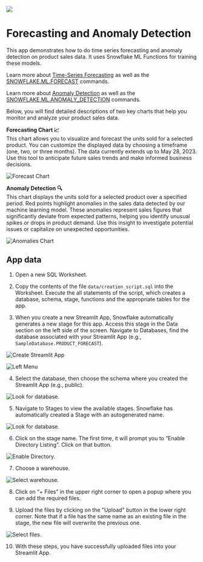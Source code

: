 ![](../shared_assets/sis-header.jpeg)

# Forecasting and Anomaly Detection
This app demonstrates how to do time series forecasting and anomaly detection on product sales data. It uses Snowflake ML Functions for training
these models. 

Learn more about [Time-Series Forecasting](https://docs.snowflake.com/en/user-guide/ml-functions/forecasting) as well as 
the [SNOWFLAKE.ML.FORECAST](https://docs.snowflake.com/en/sql-reference/classes/forecast) commands. 

Learn more about [Anomaly Detection](https://docs.snowflake.com/en/user-guide/ml-functions/anomaly-detection) as well as the 
[SNOWFLAKE.ML.ANOMALY_DETECTION](https://docs.snowflake.com/en/sql-reference/classes/anomaly_detection) commands.

Below, you will find detailed descriptions of two key charts that help you monitor and analyze your product sales data.

**Forecasting Chart 📈**\
This chart allows you to visualize and forecast the units sold for a selected product. You can customize the displayed data by choosing a timeframe (one, two, or three months). The data currently extends up to May 28, 2023. Use this tool to anticipate future sales trends and make informed business decisions.

![Forecast Chart](./assets/forecast.png)

**Anomaly Detection 🔍**\
This chart displays the units sold for a selected product over a specified period. Red points highlight anomalies in the sales data detected by our machine learning model. These anomalies represent sales figures that significantly deviate from expected patterns, helping you identify unusual spikes or drops in product demand. Use this insight to investigate potential issues or capitalize on unexpected opportunities.

![Anomalies Chart](./assets/anomalies.png)

## App data
1. Open a new SQL Worksheet.

2. Copy the contents of the file `data/creation_script.sql` into the Worksheet. Execute the all statements of the script, which creates a database, schema, stage, functions and the appropriate tables for the app.

3. When you create a new Streamlit App, Snowflake automatically generates a new stage for this app. Access this stage in the Data section on the left side of the screen. Navigate to Databases, find the database associated with your Streamlit App (e.g., `SampleDatabase.PRODUCT_FORECAST`).

![Create Streamlit App](../shared_assets/streamlit_app.png)

![Left Menu](../shared_assets/left_menu.png)

4. Select the database, then choose the schema where you created the Streamlit App (e.g., public).

![Look for database](../shared_assets/look_for_database.png).

5. Navigate to Stages to view the available stages. Snowflake has automatically created a Stage with an autogenerated name.

![Look for database](../shared_assets/look_for_database2.png).

6. Click on the stage name. The first time, it will prompt you to “Enable Directory Listing”. Click on that button.

![Enable Directory](../shared_assets/enable_directory.png).

7. Choose a warehouse.

![Select warehouse](../shared_assets/select_warehouse.png).

8. Click on “+ Files” in the upper right corner to open a popup where you can add the required files.

9. Upload the files by clicking on the "Upload" button in the lower right corner. Note that if a file has the same name as an existing file in the stage, the new file will overwrite the previous one.

![Select files](../shared_assets/upload_file.png).

10. With these steps, you have successfully uploaded files into your Streamlit App.